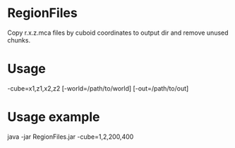 RegionFiles
===========

Copy r.x.z.mca files by cuboid coordinates to output dir and remove unused chunks.

Usage
=====
-cube=x1,z1,x2,z2 [-world=/path/to/world] [-out=/path/to/out]

Usage example
=============
java -jar RegionFiles.jar -cube=1,2,200,400
